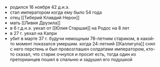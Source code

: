 * родился 16 ноября 42 д.н.э.
* стал императором когда ему было 54 года
* отец [[Тиберий Клавдий Нерон]]
* мать [[Ливия Друзила]]
* в 6 г.д.н.э. уехал от [[Юлия Старшая]] на Родос на 8 лет
* в 27 г. уехал на Капри
* убит в марте 37 г. будучи немощным 78-летним стариком, в какой-то момент показался умершим. когда 24-летний [[Каллигула]] снял с него перстень и был провозглашен солдатами императором, кто-то сказал, что старик очнулся и просит есть, тогда один из преторианцев пошел в спальню и задушил его подушкой 